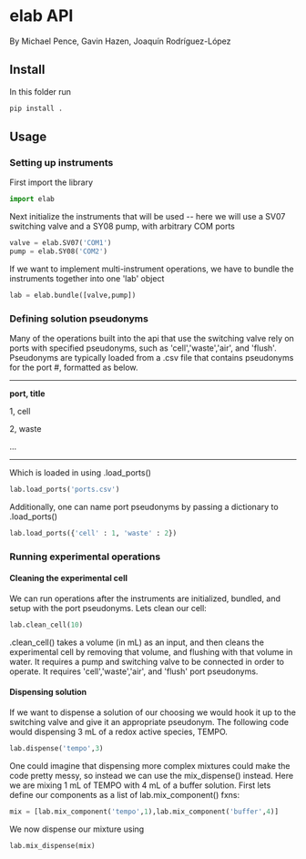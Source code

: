 # elab API

By Michael Pence, Gavin Hazen, Joaquín Rodríguez-López

## Install

In this folder run

``` python
pip install .
```

## Usage

### Setting up instruments
First import the library

``` python
import elab
```
Next initialize the instruments that will be used -- here we will use a SV07 switching valve and a SY08 pump, with arbitrary COM ports

``` python
valve = elab.SV07('COM1')
pump = elab.SY08('COM2')
```
If we want to implement multi-instrument operations, we have to bundle the instruments together into one 'lab' object
``` python
lab = elab.bundle([valve,pump])
```
### Defining solution pseudonyms
Many of the operations built into the api that use the switching valve rely on ports with specified pseudonyms, such as 'cell','waste','air', and 'flush'. Pseudonyms are typically loaded from a .csv file that contains pseudonyms for the port #, formatted as below. 

---
**port, title**

1, cell

2, waste

...

---

Which is loaded in using .load_ports()
``` python
lab.load_ports('ports.csv')
```
Additionally, one can name port pseudonyms by passing a dictionary to .load_ports()
``` python
lab.load_ports({'cell' : 1, 'waste' : 2})
```

### Running experimental operations

#### Cleaning the experimental cell

We can run operations after the instruments are initialized, bundled, and setup with the port pseudonyms. Lets clean our cell:

``` python
lab.clean_cell(10)
```
.clean_cell() takes a volume (in mL) as an input, and then cleans the experimental cell by removing that volume, and flushing with that volume in water. It requires a pump and switching valve to be connected in order to operate. It requires 'cell','waste','air', and 'flush' port pseudonyms.

#### Dispensing solution

If we want to dispense a solution of our choosing we would hook it up to the switching valve and give it an appropriate pseudonym. The following code would dispensing 3 mL of a redox active species, TEMPO.

``` python
lab.dispense('tempo',3)
```
One could imagine that dispensing more complex mixtures could make the code pretty messy, so instead we can use the mix_dispense() instead. Here we are mixing 1 mL of TEMPO with 4 mL of a  buffer solution. First lets define our components as a list of lab.mix_component() fxns:

``` python
mix = [lab.mix_component('tempo',1),lab.mix_component('buffer',4)]
```

We now dispense our mixture using 

``` python
lab.mix_dispense(mix)
```

